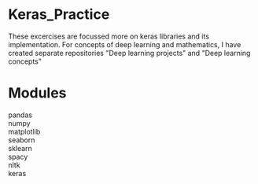 # Keras_Practice

These excercises are focussed more on keras libraries and its implementation. For concepts of deep learning and mathematics, I have created separate repositories "Deep learning projects" and "Deep learning concepts"
# Modules

pandas<br>
numpy<br>
matplotlib<br>
seaborn<br>
sklearn<br>
spacy<br>
nltk<br>
keras<br>
